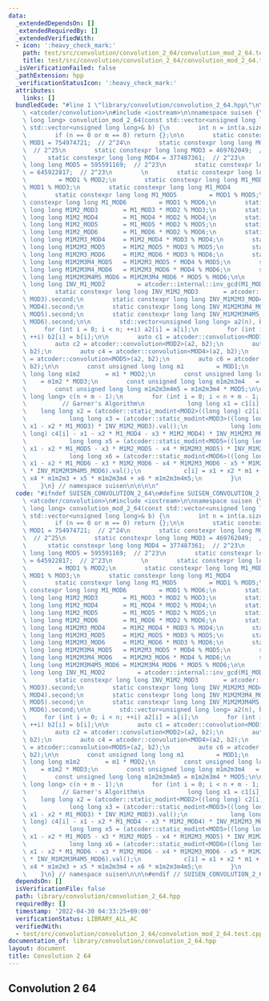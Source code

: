 ```yaml
---
data:
  _extendedDependsOn: []
  _extendedRequiredBy: []
  _extendedVerifiedWith:
  - icon: ':heavy_check_mark:'
    path: test/src/convolution/convolution_2_64/convolution_mod_2_64.test.cpp
    title: test/src/convolution/convolution_2_64/convolution_mod_2_64.test.cpp
  _isVerificationFailed: false
  _pathExtension: hpp
  _verificationStatusIcon: ':heavy_check_mark:'
  attributes:
    links: []
  bundledCode: "#line 1 \"library/convolution/convolution_2_64.hpp\"\n\n\n\n#include\
    \ <atcoder/convolution>\n#include <iostream>\n\nnamespace suisen {\n    std::vector<unsigned\
    \ long long> convolution_mod_2_64(const std::vector<unsigned long long>& a, const\
    \ std::vector<unsigned long long>& b) {\n        int n = int(a.size()), m = int(b.size());\n\
    \        if (n == 0 or m == 0) return {};\n\n        static constexpr long long\
    \ MOD1 = 754974721;  // 2^24\n        static constexpr long long MOD2 = 167772161;\
    \  // 2^25\n        static constexpr long long MOD3 = 469762049;  // 2^26\n  \
    \      static constexpr long long MOD4 = 377487361;  // 2^23\n        static constexpr\
    \ long long MOD5 = 595591169;  // 2^23\n        static constexpr long long MOD6\
    \ = 645922817;  // 2^23\n        \n        static constexpr long long M1_MOD2\
    \         = MOD1 % MOD2;\n        static constexpr long long M1_MOD3         =\
    \ MOD1 % MOD3;\n        static constexpr long long M1_MOD4         = MOD1 % MOD4;\n\
    \        static constexpr long long M1_MOD5         = MOD1 % MOD5;\n        static\
    \ constexpr long long M1_MOD6         = MOD1 % MOD6;\n        static constexpr\
    \ long long M1M2_MOD3       = M1_MOD3 * MOD2 % MOD3;\n        static constexpr\
    \ long long M1M2_MOD4       = M1_MOD4 * MOD2 % MOD4;\n        static constexpr\
    \ long long M1M2_MOD5       = M1_MOD5 * MOD2 % MOD5;\n        static constexpr\
    \ long long M1M2_MOD6       = M1_MOD6 * MOD2 % MOD6;\n        static constexpr\
    \ long long M1M2M3_MOD4     = M1M2_MOD4 * MOD3 % MOD4;\n        static constexpr\
    \ long long M1M2M3_MOD5     = M1M2_MOD5 * MOD3 % MOD5;\n        static constexpr\
    \ long long M1M2M3_MOD6     = M1M2_MOD6 * MOD3 % MOD6;\n        static constexpr\
    \ long long M1M2M3M4_MOD5   = M1M2M3_MOD5 * MOD4 % MOD5;\n        static constexpr\
    \ long long M1M2M3M4_MOD6   = M1M2M3_MOD6 * MOD4 % MOD6;\n        static constexpr\
    \ long long M1M2M3M4M5_MOD6 = M1M2M3M4_MOD6 * MOD5 % MOD6;\n\n        static constexpr\
    \ long long INV_M1_MOD2         = atcoder::internal::inv_gcd(M1_MOD2, MOD2).second;\n\
    \        static constexpr long long INV_M1M2_MOD3       = atcoder::internal::inv_gcd(M1M2_MOD3,\
    \ MOD3).second;\n        static constexpr long long INV_M1M2M3_MOD4     = atcoder::internal::inv_gcd(M1M2M3_MOD4,\
    \ MOD4).second;\n        static constexpr long long INV_M1M2M3M4_MOD5   = atcoder::internal::inv_gcd(M1M2M3M4_MOD5,\
    \ MOD5).second;\n        static constexpr long long INV_M1M2M3M4M5_MOD6 = atcoder::internal::inv_gcd(M1M2M3M4M5_MOD6,\
    \ MOD6).second;\n\n        std::vector<unsigned long long> a2(n), b2(m);\n   \
    \     for (int i = 0; i < n; ++i) a2[i] = a[i];\n        for (int i = 0; i < m;\
    \ ++i) b2[i] = b[i];\n\n        auto c1 = atcoder::convolution<MOD1>(a2, b2);\n\
    \        auto c2 = atcoder::convolution<MOD2>(a2, b2);\n        auto c3 = atcoder::convolution<MOD3>(a2,\
    \ b2);\n        auto c4 = atcoder::convolution<MOD4>(a2, b2);\n        auto c5\
    \ = atcoder::convolution<MOD5>(a2, b2);\n        auto c6 = atcoder::convolution<MOD6>(a2,\
    \ b2);\n\n        const unsigned long long m1         = MOD1;\n        const unsigned\
    \ long long m1m2       = m1 * MOD2;\n        const unsigned long long m1m2m3 \
    \    = m1m2 * MOD3;\n        const unsigned long long m1m2m3m4   = m1m2m3 * MOD4;\n\
    \        const unsigned long long m1m2m3m4m5 = m1m2m3m4 * MOD5;\n\n        std::vector<unsigned\
    \ long long> c(n + m - 1);\n        for (int i = 0; i < n + m - 1; ++i) {\n  \
    \          // Garner's Algorithm\n            long long x1 = c1[i];\n        \
    \    long long x2 = (atcoder::static_modint<MOD2>((long long) c2[i] - x1) * INV_M1_MOD2).val();\n\
    \            long long x3 = (atcoder::static_modint<MOD3>((long long) c3[i] -\
    \ x1 - x2 * M1_MOD3) * INV_M1M2_MOD3).val();\n            long long x4 = (atcoder::static_modint<MOD4>((long\
    \ long) c4[i] - x1 - x2 * M1_MOD4 - x3 * M1M2_MOD4) * INV_M1M2M3_MOD4).val();\n\
    \            long long x5 = (atcoder::static_modint<MOD5>((long long) c5[i] -\
    \ x1 - x2 * M1_MOD5 - x3 * M1M2_MOD5 - x4 * M1M2M3_MOD5) * INV_M1M2M3M4_MOD5).val();\n\
    \            long long x6 = (atcoder::static_modint<MOD6>((long long) c6[i] -\
    \ x1 - x2 * M1_MOD6 - x3 * M1M2_MOD6 - x4 * M1M2M3_MOD6 - x5 * M1M2M3M4_MOD6)\
    \ * INV_M1M2M3M4M5_MOD6).val();\n            c[i] = x1 + x2 * m1 + x3 * m1m2 +\
    \ x4 * m1m2m3 + x5 * m1m2m3m4 + x6 * m1m2m3m4m5;\n        }\n        return c;\n\
    \    }\n} // namespace suisen\n\n\n\n"
  code: "#ifndef SUISEN_CONVOLUTION_2_64\n#define SUISEN_CONVOLUTION_2_64\n\n#include\
    \ <atcoder/convolution>\n#include <iostream>\n\nnamespace suisen {\n    std::vector<unsigned\
    \ long long> convolution_mod_2_64(const std::vector<unsigned long long>& a, const\
    \ std::vector<unsigned long long>& b) {\n        int n = int(a.size()), m = int(b.size());\n\
    \        if (n == 0 or m == 0) return {};\n\n        static constexpr long long\
    \ MOD1 = 754974721;  // 2^24\n        static constexpr long long MOD2 = 167772161;\
    \  // 2^25\n        static constexpr long long MOD3 = 469762049;  // 2^26\n  \
    \      static constexpr long long MOD4 = 377487361;  // 2^23\n        static constexpr\
    \ long long MOD5 = 595591169;  // 2^23\n        static constexpr long long MOD6\
    \ = 645922817;  // 2^23\n        \n        static constexpr long long M1_MOD2\
    \         = MOD1 % MOD2;\n        static constexpr long long M1_MOD3         =\
    \ MOD1 % MOD3;\n        static constexpr long long M1_MOD4         = MOD1 % MOD4;\n\
    \        static constexpr long long M1_MOD5         = MOD1 % MOD5;\n        static\
    \ constexpr long long M1_MOD6         = MOD1 % MOD6;\n        static constexpr\
    \ long long M1M2_MOD3       = M1_MOD3 * MOD2 % MOD3;\n        static constexpr\
    \ long long M1M2_MOD4       = M1_MOD4 * MOD2 % MOD4;\n        static constexpr\
    \ long long M1M2_MOD5       = M1_MOD5 * MOD2 % MOD5;\n        static constexpr\
    \ long long M1M2_MOD6       = M1_MOD6 * MOD2 % MOD6;\n        static constexpr\
    \ long long M1M2M3_MOD4     = M1M2_MOD4 * MOD3 % MOD4;\n        static constexpr\
    \ long long M1M2M3_MOD5     = M1M2_MOD5 * MOD3 % MOD5;\n        static constexpr\
    \ long long M1M2M3_MOD6     = M1M2_MOD6 * MOD3 % MOD6;\n        static constexpr\
    \ long long M1M2M3M4_MOD5   = M1M2M3_MOD5 * MOD4 % MOD5;\n        static constexpr\
    \ long long M1M2M3M4_MOD6   = M1M2M3_MOD6 * MOD4 % MOD6;\n        static constexpr\
    \ long long M1M2M3M4M5_MOD6 = M1M2M3M4_MOD6 * MOD5 % MOD6;\n\n        static constexpr\
    \ long long INV_M1_MOD2         = atcoder::internal::inv_gcd(M1_MOD2, MOD2).second;\n\
    \        static constexpr long long INV_M1M2_MOD3       = atcoder::internal::inv_gcd(M1M2_MOD3,\
    \ MOD3).second;\n        static constexpr long long INV_M1M2M3_MOD4     = atcoder::internal::inv_gcd(M1M2M3_MOD4,\
    \ MOD4).second;\n        static constexpr long long INV_M1M2M3M4_MOD5   = atcoder::internal::inv_gcd(M1M2M3M4_MOD5,\
    \ MOD5).second;\n        static constexpr long long INV_M1M2M3M4M5_MOD6 = atcoder::internal::inv_gcd(M1M2M3M4M5_MOD6,\
    \ MOD6).second;\n\n        std::vector<unsigned long long> a2(n), b2(m);\n   \
    \     for (int i = 0; i < n; ++i) a2[i] = a[i];\n        for (int i = 0; i < m;\
    \ ++i) b2[i] = b[i];\n\n        auto c1 = atcoder::convolution<MOD1>(a2, b2);\n\
    \        auto c2 = atcoder::convolution<MOD2>(a2, b2);\n        auto c3 = atcoder::convolution<MOD3>(a2,\
    \ b2);\n        auto c4 = atcoder::convolution<MOD4>(a2, b2);\n        auto c5\
    \ = atcoder::convolution<MOD5>(a2, b2);\n        auto c6 = atcoder::convolution<MOD6>(a2,\
    \ b2);\n\n        const unsigned long long m1         = MOD1;\n        const unsigned\
    \ long long m1m2       = m1 * MOD2;\n        const unsigned long long m1m2m3 \
    \    = m1m2 * MOD3;\n        const unsigned long long m1m2m3m4   = m1m2m3 * MOD4;\n\
    \        const unsigned long long m1m2m3m4m5 = m1m2m3m4 * MOD5;\n\n        std::vector<unsigned\
    \ long long> c(n + m - 1);\n        for (int i = 0; i < n + m - 1; ++i) {\n  \
    \          // Garner's Algorithm\n            long long x1 = c1[i];\n        \
    \    long long x2 = (atcoder::static_modint<MOD2>((long long) c2[i] - x1) * INV_M1_MOD2).val();\n\
    \            long long x3 = (atcoder::static_modint<MOD3>((long long) c3[i] -\
    \ x1 - x2 * M1_MOD3) * INV_M1M2_MOD3).val();\n            long long x4 = (atcoder::static_modint<MOD4>((long\
    \ long) c4[i] - x1 - x2 * M1_MOD4 - x3 * M1M2_MOD4) * INV_M1M2M3_MOD4).val();\n\
    \            long long x5 = (atcoder::static_modint<MOD5>((long long) c5[i] -\
    \ x1 - x2 * M1_MOD5 - x3 * M1M2_MOD5 - x4 * M1M2M3_MOD5) * INV_M1M2M3M4_MOD5).val();\n\
    \            long long x6 = (atcoder::static_modint<MOD6>((long long) c6[i] -\
    \ x1 - x2 * M1_MOD6 - x3 * M1M2_MOD6 - x4 * M1M2M3_MOD6 - x5 * M1M2M3M4_MOD6)\
    \ * INV_M1M2M3M4M5_MOD6).val();\n            c[i] = x1 + x2 * m1 + x3 * m1m2 +\
    \ x4 * m1m2m3 + x5 * m1m2m3m4 + x6 * m1m2m3m4m5;\n        }\n        return c;\n\
    \    }\n} // namespace suisen\n\n\n#endif // SUISEN_CONVOLUTION_2_64\n"
  dependsOn: []
  isVerificationFile: false
  path: library/convolution/convolution_2_64.hpp
  requiredBy: []
  timestamp: '2022-04-30 04:33:25+09:00'
  verificationStatus: LIBRARY_ALL_AC
  verifiedWith:
  - test/src/convolution/convolution_2_64/convolution_mod_2_64.test.cpp
documentation_of: library/convolution/convolution_2_64.hpp
layout: document
title: Convolution 2 64
---
```

## Convolution 2 64